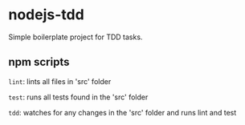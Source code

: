 # nodejs-tdd

Simple boilerplate project for TDD tasks.

## npm scripts

`lint`: lints all files in 'src' folder

`test`: runs all tests found in the 'src' folder

`tdd`: watches for any changes in the 'src' folder and runs lint and test